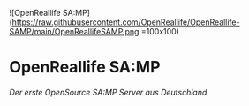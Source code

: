 ![OpenReallife SA:MP](https://raw.githubusercontent.com/OpenReallife/OpenReallife-SAMP/main/OpenReallifeSAMP.png =100x100)

# OpenReallife SA:MP

###### Der erste OpenSource SA:MP Server aus Deutschland
